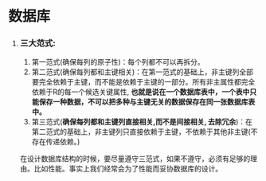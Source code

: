 # 数据库

1. ### 三大范式:

   1. 第一范式(确保每列的原子性)：每个列都不可以再拆分。
   2. 第二范式(确保每列都和主键相关)：在第一范式的基础上，非主键列全部要完全依赖于主键，而不能是依赖于主键的一部分。所有非主属性都完全依赖于R的每一个候选关键属性, **也就是说在一个数据库表中，一个表中只能保存一种数据，不可以把多种与主键无关的数据保存在同一张数据库表中。**
   3. 第三范式(**确保每列都和主键列直接相关,而不是间接相关, 去除冗余**)：在第二范式的基础上，非主键列只直接依赖于主键，不依赖于其他非主键(不存在传递依赖。)

   在设计数据库结构的时候，要尽量遵守三范式，如果不遵守，必须有足够的理由。比如性能。事实上我们经常会为了性能而妥协数据库的设计。

   ### 